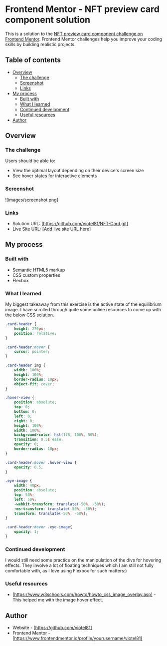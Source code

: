 # Frontend Mentor - NFT preview card component solution

This is a solution to the [NFT preview card component challenge on Frontend Mentor](https://www.frontendmentor.io/challenges/nft-preview-card-component-SbdUL_w0U). Frontend Mentor challenges help you improve your coding skills by building realistic projects. 

## Table of contents

- [Overview](#overview)
  - [The challenge](#the-challenge)
  - [Screenshot](#screenshot)
  - [Links](#links)
- [My process](#my-process)
  - [Built with](#built-with)
  - [What I learned](#what-i-learned)
  - [Continued development](#continued-development)
  - [Useful resources](#useful-resources)
- [Author](#author)

## Overview

### The challenge

Users should be able to:

- View the optimal layout depending on their device's screen size
- See hover states for interactive elements

### Screenshot

![images/screenshot.png]

### Links

- Solution URL: [https://github.com/viotel81/NFT-Card.git]
- Live Site URL: [Add live site URL here]

## My process

### Built with

- Semantic HTML5 markup
- CSS custom properties
- Flexbox

### What I learned

My biggest takeaway from this exercise is the active state of the equilibrium image. I have scrolled through quite some online resources to come up with the below CSS solution.

```css
.card-header {
    height: 270px;
    position: relative;
}

.card-header:hover {
    cursor: pointer;
}

.card-header img {
    width: 100%;
    height: 100%;
    border-radius: 10px;
    object-fit: cover;
}

.hover-view {
    position: absolute;
    top: 0;
    bottom: 0;
    left: 0;
    right: 0;
    height: 100%;
    width: 100%;
    background-color: hsl(178, 100%, 50%);
    transition: 0.5s ease;
    opacity: 0;
    border-radius: 10px;
}

.card-header:hover .hover-view {
    opacity: 0.5;
}

.eye-image {
    width: 40px;
    position: absolute;
    top: 50%;
    left: 50%;
    -webkit-transform: translate(-50%, -50%);
    -ms-transform: translate(-50%, -50%);
    transform: translate(-50%, -50%);
}

.card-header:hover .eye-image{
    opacity: 1;
}
```
### Continued development

I would still need some practice on the manipulation of the divs for hovering effects. They involve a lot of floating techniques which I am still not fully comfortable with, as I love using Flexbox for such matters:)

### Useful resources

- [https://www.w3schools.com/howto/howto_css_image_overlay.asp] - This helped me with the image hover effect.

## Author

- Website - [https://github.com/viotel81]
- Frontend Mentor - [https://www.frontendmentor.io/profile/yourusername/viotel81]
